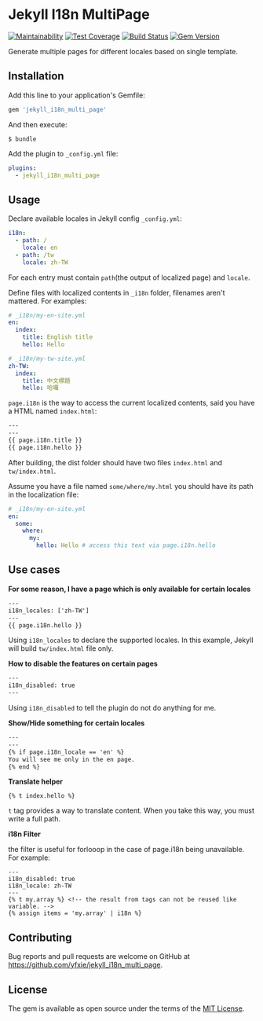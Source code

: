 # Jekyll I18n MultiPage

[![Maintainability](https://api.codeclimate.com/v1/badges/706668635f16a2f4de81/maintainability)](https://codeclimate.com/github/yfxie/jekyll_i18n_multi_page/maintainability)
[![Test Coverage](https://api.codeclimate.com/v1/badges/706668635f16a2f4de81/test_coverage)](https://codeclimate.com/github/yfxie/jekyll_i18n_multi_page/test_coverage)
[![Build Status](https://travis-ci.org/yfxie/jekyll_i18n_multi_page.svg?branch=master)](https://travis-ci.org/yfxie/jekyll_i18n_multi_page)
[![Gem Version](https://badge.fury.io/rb/jekyll_i18n_multi_page.svg)](https://badge.fury.io/rb/jekyll_i18n_multi_page)

Generate multiple pages for different locales based on single template.

## Installation

Add this line to your application's Gemfile:

```ruby
gem 'jekyll_i18n_multi_page'
```

And then execute:

    $ bundle

Add the plugin to  `_config.yml` file:

```yml
plugins:
  - jekyll_i18n_multi_page
```

## Usage

Declare available locales in Jekyll config `_config.yml`:

```yml
i18n:
  - path: /
    locale: en
  - path: /tw
    locale: zh-TW
``` 

For each entry must contain `path`(the output of localized page) and `locale`.

Define files with localized contents in `_i18n` folder, filenames aren't mattered. For examples:

```yml
# _i18n/my-en-site.yml
en:
  index:
    title: English title
    hello: Hello
```

```yml
# _i18n/my-tw-site.yml
zh-TW:
  index:
    title: 中文標題
    hello: 哈囉
```

`page.i18n` is the way to access the current localized contents, said you have a HTML named `index.html`:

```html
---
---
{{ page.i18n.title }}
{{ page.i18n.hello }}
```

After building, the dist folder should have two files `index.html` and `tw/index.html`.

Assume you have a file named `some/where/my.html` you should have its path in the localization file:

```yml
# _i18n/my-en-site.yml
en:
  some:
    where:
      my:
        hello: Hello # access this text via page.i18n.hello
```

## Use cases

**For some reason, I have a page which is only available for certain locales**

```html
---
i18n_locales: ['zh-TW']
---
{{ page.i18n.hello }}
```
Using `i18n_locales` to declare the supported locales. In this example, Jekyll will build `tw/index.html` file only.

**How to disable the features on certain pages**

```html
---
i18n_disabled: true
---
```
Using `i18n_disabled` to tell the plugin do not do anything for me.

**Show/Hide something for certain locales**

```html
---
---
{% if page.i18n_locale == 'en' %}
You will see me only in the en page.
{% end %}
```

**Translate helper**

```
{% t index.hello %}
```
`t` tag provides a way to translate content. When you take this way, you must write a full path.

**i18n Filter**

the filter is useful for forlooop in the case of page.i18n being unavailable. For example:

```
---
i18n_disabled: true
i18n_locale: zh-TW
---
{% t my.array %} <!-- the result from tags can not be reused like variable. -->
{% assign items = 'my.array' | i18n %}
```

## Contributing

Bug reports and pull requests are welcome on GitHub at https://github.com/yfxie/jekyll_i18n_multi_page. 

## License

The gem is available as open source under the terms of the [MIT License](https://opensource.org/licenses/MIT).
